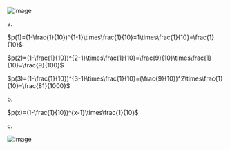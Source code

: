 ![image](https://github.com/user-attachments/assets/cf68f5df-1daa-404d-a24a-e2068965413e)

a. 

$p(1)=(1-\frac{1}{10})^{1-1}\times\frac{1}{10}=1\times\frac{1}{10}=\frac{1}{10}$

$p(2)=(1-\frac{1}{10})^{2-1}\times\frac{1}{10}=\frac{9}{10}\times\frac{1}{10}=\frac{9}{100}$

$p(3)=(1-\frac{1}{10})^{3-1}\times\frac{1}{10}=(\frac{9}{10})^2\times\frac{1}{10}=\frac{81}{1000}$

b.

$p(x)=(1-\frac{1}{10})^{x-1}\times\frac{1}{10}$

c.

![image](https://github.com/user-attachments/assets/3522486c-2600-4b43-aa1d-99da24569391)
